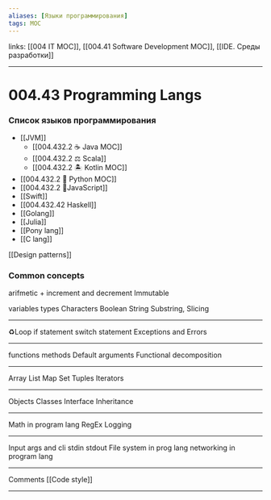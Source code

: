 ```yaml
---
aliases: [Языки программирования]
tags: MOC
---
```

links: [[004 IT MOC]], [[004.41 Software Development MOC]], [[IDE. Среды разработки]]

---
# 004.43 Programming Langs

### Список языков программирования
- [[JVM]]
	- [[004.432.2 ☕️ Java MOC]]
	- [[004.432.2 ⚖️ Scala]]
	- [[004.432.2 🏝 Kotlin MOC]]
- [[004.432.2 🐍 Python MOC]]
- [[004.432.2 🥜JavaScript]]
- [[Swift]]
- [[004.432.42 Haskell]]
- [[Golang]]
- [[Julia]]
- [[Pony lang]]
- [[C lang]]

[[Design patterns]]

### Common concepts
arifmetic + increment and decrement
Immutable

variables
types
Characters
Boolean
String
Substring, Slicing

---
♻️Loop
if statement
switch statement
Exceptions and Errors

---
functions
methods
Default arguments
Functional decomposition 

---
Array
List
Map
Set
Tuples
Iterators

---
Objects
Classes
Interface
Inheritance

---
Math in program lang
RegEx
Logging 

---

Input args and cli
stdin 
stdout
File system in prog lang 
networking in program lang

---
Comments
[[Code style]]










----
